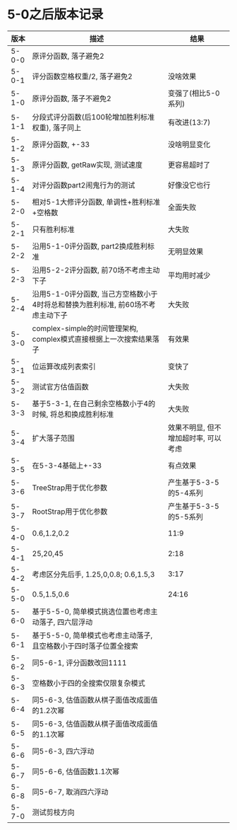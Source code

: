 # 5-0之后版本记录

| 版本 | 描述 | 结果 |
| ----- | ----- | ----- |
| 5-0-0 | 原评分函数, 落子避免2 |
| 5-0-1 | 评分函数空格权重/2, 落子避免2 | 没啥效果 |
| 5-1-0 | 原评分函数, 落子不避免2 | 变强了(相比5-0系列) |
| 5-1-1 | 分段式评分函数(后100轮增加胜利标准权重), 落子同上 | 有改进(13:7) |
| 5-1-2 | 原评分函数, +-33 | 没啥明显变化 |
| 5-1-3 | 原评分函数, getRaw实现, 测试速度 | 更容易超时了 |
| 5-1-4 | 对评分函数part2闹鬼行为的测试 | 好像没它也行 |
| 5-2-0 | 相对5-1大修评分函数, 单调性+胜利标准+空格数 | 全面失败 |
| 5-2-1 | 只有胜利标准 | 大失败 |
| 5-2-2 | 沿用5-1-0评分函数, part2换成胜利标准 | 无明显效果 |
| 5-2-3 | 沿用5-2-2评分函数, 前70场不考虑主动下子 | 平均用时减少 |
| 5-2-4 | 沿用5-1-0评分函数, 当己方空格数小于4时将总和替换为胜利标准, 前60场不考虑主动下子 | 大失败
| 5-3-0 | complex-simple的时间管理架构, complex模式直接根据上一次搜索结果落子 | 有效果 |
| 5-3-1 | 位运算改成列表索引 | 变快了 |
| 5-3-2 | 测试官方估值函数 | 大失败 |
| 5-3-3 | 基于5-3-1, 在自己剩余空格数小于4的时候, 将总和换成胜利标准 | 大失败 |
| 5-3-4 | 扩大落子范围 | 效果不明显, 但不增加超时率, 可以考虑
| 5-3-5 | 在5-3-4基础上+-33 | 有点效果
| 5-3-6 | TreeStrap用于优化参数 | 产生基于5-3-5的5-4系列 |
| 5-3-7 | RootStrap用于优化参数 | 产生基于5-3-5的5-5系列 |
| 5-4-0 | 0.6,1.2,0.2 | 11:9 |
| 5-4-1 | 25,20,45 | 2:18 |
| 5-4-2 | 考虑区分先后手, 1.25,0,0.8; 0.6,1.5,3 | 3:17 |
| 5-5-0 | 0.5,1.5,0.6 | 24:16 |
| 5-6-0 | 基于5-5-0, 简单模式挑选位置也考虑主动落子, 四六层浮动 |
| 5-6-1 | 基于5-5-0, 简单模式也考虑主动落子, 且空格数小于四时落子位置全搜索 |
| 5-6-2 | 同5-6-1, 评分函数改回1111 |
| 5-6-3 | 空格数小于四的全搜索仅限复杂模式 |
| 5-6-4 | 同5-6-3, 估值函数从棋子面值改成面值的1.2次幂 |
| 5-6-5 | 同5-6-3, 估值函数从棋子面值改成面值的1.1次幂 |
| 5-6-6 | 同5-6-3, 四六浮动
| 5-6-7 | 同5-6-6, 估值函数1.1次幂
| 5-6-8 | 同5-6-7, 取消四六浮动
| 5-7-0 | 测试剪枝方向
